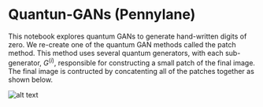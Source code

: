 # Quantun-GANs (Pennylane)

This notebook explores quantum GANs to generate hand-written digits of zero. We re-create one of the quantum GAN methods called the patch method. This method uses several quantum generators, with each sub-generator, $G^{(i)}$, responsible for constructing a small patch of the final image. The final image is contructed by concatenting all of the patches together as shown below.

![alt text](Isolated.png "Title")
